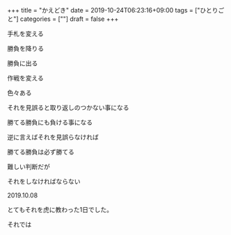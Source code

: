 +++
title = "かえどき"
date = 2019-10-24T06:23:16+09:00
tags = ["ひとりごと"]
categories = [""]
draft = false
+++

手札を変える

勝負を降りる

勝負に出る

作戦を変える

色々ある

それを見誤ると取り返しのつかない事になる

勝てる勝負にも負ける事になる

逆に言えばそれを見誤らなければ

勝てる勝負は必ず勝てる

難しい判断だが

それをしなければならない

2019.10.08

とてもそれを虎に教わった1日でした。

それでは
